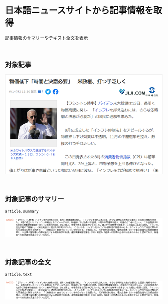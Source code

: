 # 日本語ニュースサイトから記事情報を取得
記事情報のサマリーやテキスト全文を表示

<br>

## 対象記事
![画像1](./image01.png)

<br>

## 対象記事のサマリー
```
article.summary
```
![画像2](./image02.png)

<br>

## 対象記事の全文
```
article.text
```
![画像3](./image03.png)

<br>
